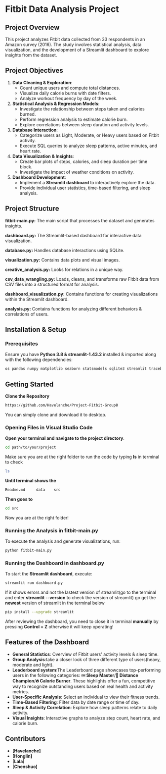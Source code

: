 # Fitbit Data Analysis Project

## Project Overview
This project analyzes Fitbit data collected from 33 respondents in an Amazon survey (2016). The study involves statistical analysis, data visualization, and the development of a Streamlit dashboard to explore insights from the dataset.

## Project Objectives
1. **Data Cleaning & Exploration**:
   - Count unique users and compute total distances.
   - Visualize daily calorie burns with date filters.
   - Analyze workout frequency by day of the week.
2. **Statistical Analysis & Regression Models**:
   - Investigate the relationship between steps taken and calories burned.
   - Perform regression analysis to estimate calorie burn.
   - Explore correlations between sleep duration and activity levels.
3. **Database Interaction**:
   - Categorize users as Light, Moderate, or Heavy users based on Fitbit activity.
   - Execute SQL queries to analyze sleep patterns, active minutes, and heart rate.
4. **Data Visualization & Insights**:
   - Create bar plots of steps, calories, and sleep duration per time block.
   - Investigate the impact of weather conditions on activity.
5. **Dashboard Development**:
   - Implement a **Streamlit dashboard** to interactively explore the data.
   - Provide individual user statistics, time-based filtering, and sleep analysis.
     
## Project Structure

**fitbit-main.py:** The main script that processes the dataset and generates insights.

**dashboard.py:** The Streamlit-based dashboard for interactive data visualization.

**database.py:** Handles database interactions using SQLite.

**visualization.py:** Contains data plots and visual images.

**creative_analysis.py:** Looks for relations in a unique way.

**csv_data_wrangling.py:** Loads, cleans, and transforms raw Fitbit data from CSV files into a structured format for analysis.

**dashboard_visualization.py:** Contains functions for creating visualizations within the Streamlit dashboard.

**analysis.py:** Contains functions for analyzing different behaviors & correlations of users.


## Installation & Setup
### Prerequisites
Ensure you have **Python 3.8 & streamlit-1.43.2** installed & imported along with the following dependencies:
```bash
os pandas numpy matplotlib seaborn statsmodels sqlite3 streamlit traceback stats  matplotlib.cm matplotlib.pyplot statsmodels.api shapiro plotly.express statsmodels.formula.api 
```
## Getting Started
**Clone the Repository**
```bash
https://github.com/Havelanche/Project-Fitbit-Group8
```
You can simply clone and download it to desktop.

### Opening Files in Visual Studio Code
**Open your terminal and navigate to the project directory**.
```bash
cd path/to/your/project
```
Make sure you are at the right folder to run the code by typing **ls** in terminal to check
```bash
ls
```
**Until terminal shows the**
```bash 
Readme.md     data    src
```
**Then goes to**
```bash
cd src
```
Now you are at the right folder!
### Running the Analysis in fitbit-main.py
To execute the analysis and generate visualizations, run:
```bash
python fitbit-main.py
```
### Running the Dashboard in dashboard.py
To start the **Streamlit dashboard**, execute:
```bash
streamlit run dashboard.py
```
If it shows errors and not the lastest version of streamlit(go to the terminal and enter **streamlit --version** to check the version of streamlit)
go get the **newest** version of streamlit in the terminal below
```bash
pip install --upgrade streamlit
```
After reviewing the dashboard, you need to close it in terminal **manually** by pressing **Control + Z** otherwise it will keep operating!

## Features of the Dashboard
- **General Statistics**: Overview of Fitbit users' activity levels & sleep time.
- **Group Analysis**:take a closer look of three different type of users(heavy, moderate and light).
- **Leaderboard system**:The Leaderboard page showcases top-performing users in the following categories:
**💤 Sleep Master**/**🏃 Distance Champion**/**🔥 Calorie Burner**.
These highlights offer a fun, competitive way to recognize outstanding users based on real health and activity metrics.
- **User-Specific Analysis**: Select an individual to view their fitness trends.
- **Time-Based Filtering**: Filter data by date range or time of day.
- **Sleep & Activity Correlation**: Explore how sleep patterns relate to daily activity.
- **Visual Insights**: Interactive graphs to analyze step count, heart rate, and calorie burn.




## Contributors

- **[Havelanche]**
- **[Honglin]**
- **[Lala]**
- **[Chenshuo]**
